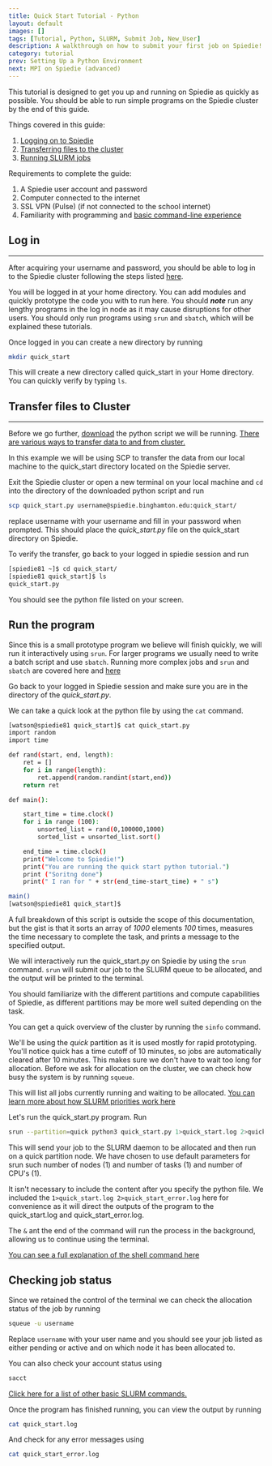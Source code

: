 ```yaml
---
title: Quick Start Tutorial - Python
layout: default
images: []
tags: [Tutorial, Python, SLURM, Submit Job, New_User]
description: A walkthrough on how to submit your first job on Spiedie!
category: tutorial
prev: Setting Up a Python Environment
next: MPI on Spiedie (advanced)
---
```


This tutorial is designed to get you up and running on Spiedie as quickly as possible. You should be able to run simple programs on the Spiedie cluster by the end of this guide. 

Things covered in this guide:

1. [Logging on to Spiedie](../docs/connect-to-spiedie.html)
2. [Transferring files to the cluster](../docs/data_transfer.html)
3. [Running SLURM jobs](../docs/submitting_jobs.html)  

Requirements to complete the guide:
1. A Spiedie user account and password
2. Computer connected to the internet 
3. SSL VPN (Pulse) (if not connected to the school internet)
4. Familiarity with programming and [basic command-line experience](../docs/basic_linux_commands.md)

## Log in
***

After acquiring your username and password, you should be able to log in to the Spiedie cluster following the steps listed [here](../docs/login.html). 


You will be logged in at your home directory. You can add modules and quickly prototype the code you with to run here. You should ***note*** run any lengthy programs in the log in node as it may cause disruptions for other users. You should only run programs using `srun` and `sbatch`, which will be explained these tutorials. 

Once logged in you can create a new directory by running 

``` bash
mkdir quick_start
```

This will create a new directory called quick_start in your Home directory. You can quickly verify by typing `ls`.


## Transfer files to Cluster 

***

Before we go further, [download](code/quick_start.py) the python script we will be running. [There are various ways to transfer data to and from cluster.](../docs/data_transfer.html)

In this example we will be using SCP to transfer the data from our local machine to the quick_start directory located on the Spiedie server. 

Exit the Spiedie cluster or open a new terminal on your local machine and `cd` into the directory of the downloaded python script and run 

``` bash 
scp quick_start.py username@spiedie.binghamton.edu:quick_start/
```
replace username with your username and fill in your password when prompted. This should place the *quick_start.py* file on the quick_start directory on Spiedie.

To verify the transfer, go back to your logged in  spiedie session and run 

``` bash
[spiedie81 ~]$ cd quick_start/
[spiedie81 quick_start]$ ls
quick_start.py
```
You should see the python file listed on your screen. 


## Run the program 

Since this is a small prototype program we believe will finish quickly, we will run it interactively using `srun`. For larger programs we usually need to write a batch script and use `sbatch`. Running more complex jobs and `srun` and `sbatch` are covered here and [here](../docs/submitting_jobs.md)

Go back to your logged in Spiedie session and make sure you are in the directory of the *quick_start.py*. 

We can take a quick look at the python file by using the `cat` command.

``` bash
[watson@spiedie81 quick_start]$ cat quick_start.py 
import random 
import time 

def rand(start, end, length):
    ret = []
    for i in range(length):
        ret.append(random.randint(start,end))
    return ret

def main():

    start_time = time.clock()
    for i in range (100):
        unsorted_list = rand(0,100000,1000)
        sorted_list = unsorted_list.sort()

    end_time = time.clock()
    print("Welcome to Spiedie!")
    print("You are running the quick start python tutorial.")
    print ("Soritng done")
    print(" I ran for " + str(end_time-start_time) + " s")

main()
[watson@spiedie81 quick_start]$ 
```
A full breakdown of this script is outside the scope of this documentation, but the gist is that it sorts an array of *1000* elements *100* times, measures the time necessary to complete the task, and prints a message to the specified output.

We will interactively run the quick_start.py on Spiedie by using the `srun` command. `srun` will submit our job to the SLURM queue to be allocated, and the output will be printed to the terminal. 

You should familiarize with the different partitions and compute capabilities of Spiedie, as different partitions may be more well suited depending on the task. 

You can get a quick overview of the cluster by running the `sinfo` command.

We'll be using the *quick* partition as it is used mostly for rapid prototyping. You'll notice quick has a time cutoff of 10 minutes, so jobs are automatically cleared after 10 minutes. This makes sure we don't have to wait too long for allocation. Before we ask for allocation on the cluster, we can check how busy the system is by running `squeue`.


This will list all jobs currently running and waiting to be allocated. 
<a href="http://www.ceci-hpc.be/slurm_prio.html" target="_blank">You can learn more about how SLURM priorities work here</a>


Let's run the quick_start.py program. Run 

``` bash 
srun --partition=quick python3 quick_start.py 1>quick_start.log 2>quick_start_error.log &
```

This will send your job to the SLURM daemon to be allocated and then run on a quick partition node. We have chosen to use default parameters for srun such number of nodes (1) and number of tasks (1) and number of CPU's (1). 

It isn't necessary to include the content after you specify the python file. We included the `1>quick_start.log 2>quick_start_error.log` here for convenience as it will direct the outputs of the program to the quick_start.log and quick_start_error.log.

The `&` ant the end of the command will run the process in the background, allowing us to continue using the terminal.

<a href="https://explainshell.com/explain?cmd=srun+--partition%3Dquick+python3+quick_start.py+1%3Equick_start.log+2%3Equick_start_error.log+%26" target="_blank">You can see a full explanation of the shell command here</a>



## Checking job status

Since we retained the control of the terminal we can check the allocation status of the job by running 

``` bash 
squeue -u username
```

Replace `username` with your user name and you should see your job listed as either pending or active and on which node it has been allocated to. 

You can also check your account status using 

``` bash 
sacct 
```
[Click here for a list of other basic SLURM commands.](basic_slurm_commands.html) 

Once the program has finished running, you can view the  output by running 

``` bash 
cat quick_start.log
```

And check for any error messages using 

``` bash 
cat quick_start_error.log 
```


